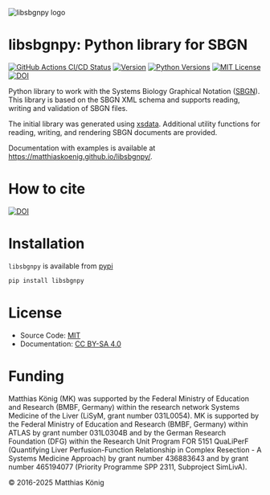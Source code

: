 ![libsbgnpy logo](https://github.com/matthiaskoenig/libsbgnpy/raw/develop/docs/images/libsbgnpy.png)

# libsbgnpy: Python library for SBGN

[![GitHub Actions CI/CD Status](https://github.com/matthiaskoenig/libsbgnpy/workflows/CI-CD/badge.svg)](https://github.com/matthiaskoenig/libsbgnpy/actions/workflows/main.yml)
[![Version](https://img.shields.io/pypi/v/libsbgnpy.svg)](https://pypi.org/project/libsbgnpy/)
[![Python Versions](https://img.shields.io/pypi/pyversions/libsbgnpy.svg)](https://pypi.org/project/libsbgnpy/)
[![MIT License](https://img.shields.io/pypi/l/libsbgnpy.svg)](https://opensource.org/licenses/MIT)
[![DOI](https://zenodo.org/badge/DOI/10.5281/zenodo.597155.svg)](https://doi.org/10.5281/zenodo.597155)

Python library to work with the Systems Biology Graphical Notation ([SBGN](http://sbgn.github.io/sbgn/)). This library is based on the SBGN XML schema and supports reading,
writing and validation of SBGN files.

The initial library was generated using [xsdata](https://github.com/tefra/xsdata). Additional utility functions for reading, writing, and rendering SBGN documents are provided.

Documentation with examples is available at https://matthiaskoenig.github.io/libsbgnpy/.

# How to cite
[![DOI](https://zenodo.org/badge/DOI/10.5281/zenodo.597155.svg)](https://doi.org/10.5281/zenodo.597155)

# Installation
`libsbgnpy` is available from [pypi](https://pypi.python.org/pypi/libsbgnpy)
```bash
pip install libsbgnpy
```

# License
- Source Code: [MIT](https://opensource.org/license/MIT)
- Documentation: [CC BY-SA 4.0](https://creativecommons.org/licenses/by-sa/4.0/)

# Funding
Matthias König (MK) was supported by the Federal Ministry of Education and Research (BMBF, Germany) within the research network Systems Medicine of the Liver (LiSyM, grant number 031L0054). MK is supported by the Federal Ministry of Education and Research (BMBF, Germany) within ATLAS by grant number 031L0304B and by the German Research Foundation (DFG) within the Research Unit Program FOR 5151 QuaLiPerF (Quantifying Liver Perfusion-Function Relationship in Complex Resection - A Systems Medicine Approach) by grant number 436883643 and by grant number 465194077 (Priority Programme SPP 2311, Subproject SimLivA).

© 2016-2025 Matthias König
